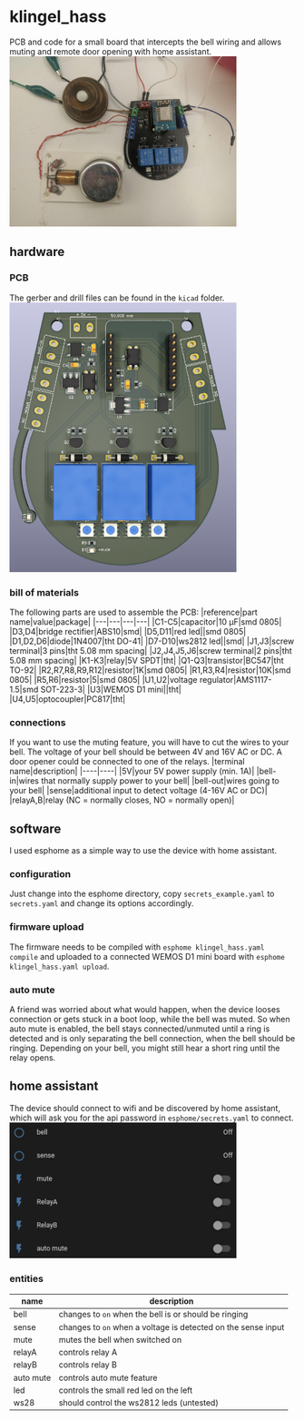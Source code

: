 # klingel_hass
PCB and code for a small board that intercepts the bell wiring and allows muting and remote door opening with home assistant.
<br><img src="pictures/test_setup.jpg" width="400"/>
## hardware
### PCB
The gerber and drill files can be found in the `kicad` folder.<br>
<img src="pictures/3d_rendering.png" width="400"/>
### bill of materials
The following parts are used to assemble the PCB:
|reference|part name|value|package|
|---|---|---|---|
|C1-C5|capacitor|10 µF|smd 0805|
|D3,D4|bridge rectifier|ABS10|smd|
|D5,D11|red led||smd 0805|
|D1,D2,D6|diode|1N4007|tht DO-41|
|D7-D10|ws2812 led||smd|
|J1,J3|screw terminal|3 pins|tht 5.08 mm spacing|
|J2,J4,J5,J6|screw terminal|2 pins|tht 5.08 mm spacing|
|K1-K3|relay|5V SPDT|tht|
|Q1-Q3|transistor|BC547|tht TO-92|
|R2,R7,R8,R9,R12|resistor|1K|smd 0805|
|R1,R3,R4|resistor|10K|smd 0805|
|R5,R6|resistor|5|smd 0805|
|U1,U2|voltage regulator|AMS1117-1.5|smd SOT-223-3|
|U3|WEMOS D1 mini||tht|
|U4,U5|optocoupler|PC817|tht|

### connections
If you want to use the muting feature, you will have to cut the wires to your bell.
The voltage of your bell should be between 4V and 16V AC or DC.
A door opener could be connected to one of the relays.
|terminal name|description|
|----|----|
|5V|your 5V power supply (min. 1A)|
|bell-in|wires that normally supply power to your bell|
|bell-out|wires going to your bell|
|sense|additional input to detect voltage (4-16V AC or DC)|
|relayA,B|relay (NC = normally closes, NO = normally open)|

## software
I used esphome as a simple way to use the device with home assistant.

### configuration
Just change into the esphome directory, copy `secrets_example.yaml` to `secrets.yaml` and change its options accordingly.

### firmware upload
The firmware needs to be compiled with `esphome klingel_hass.yaml compile` and uploaded to a connected WEMOS D1 mini board with `esphome klingel_hass.yaml upload`.

### auto mute
A friend was worried about what would happen, when the device looses connection or gets stuck in a boot loop, while the bell was muted. So when auto mute is enabled, the bell stays connected/unmuted until a ring is detected and is only separating the bell connection, when the bell should be ringing. Depending on your bell, you might still hear a short ring until the relay opens.

## home assistant
The device should connect to wifi and be discovered by home assistant, which will ask you for the api password in `esphome/secrets.yaml` to connect.
<br><img src="pictures/hass_card.png" width="400"/>

### entities
|name|description|
|---|---|
|bell|changes to `on` when the bell is or should be ringing|
|sense|changes to `on` when a voltage is detected on the sense input|
|mute|mutes the bell when switched on|
|relayA|controls relay A|
|relayB|controls relay B|
|auto mute|controls auto mute feature|
|led|controls the small red led on the left|
|ws28|should control the ws2812 leds (untested)|
